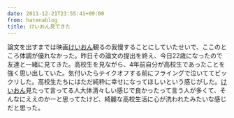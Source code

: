 ```yaml
---
date: 2011-12-21T23:55:41+09:00
from: hatenablog
title: けいおん見てきた
---
```


<p>論文を出すまでは映画<a class="keyword" href="http://d.hatena.ne.jp/keyword/%A4%B1%A4%A4%A4%AA%A4%F3">けいおん</a>観るの我慢することにしていたせいで、ここのところ体調が優れなかった。昨日その論文の提出を終え、今日22歳になったので友達と一緒に見てきた。高校生を見ながら、4年前自分が高校生であったことを強く思い出していた。気付いたらテイクオフする前にフライングで泣いててビックリした。高校生たちにはただ純粋に幸せになってほしいという感じがした。<a class="keyword" href="http://d.hatena.ne.jp/keyword/%A4%B1%A4%A4%A4%AA%A4%F3">けいおん</a>見たって言ってる人大体清々しい感じで良かったって言う人が多くて、そんなにええのかーと思ってたけど、綺麗な高校生活に心が洗われたみたいな感じだと思った。</p>

